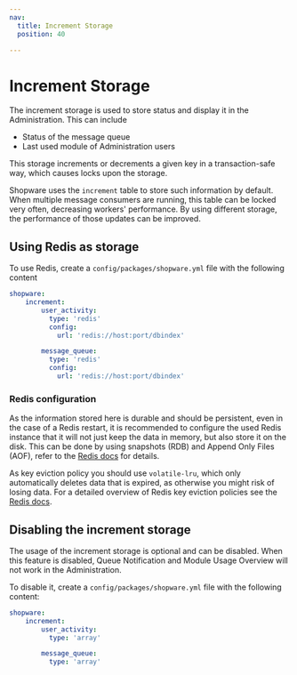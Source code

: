 ```yaml
---
nav:
  title: Increment Storage
  position: 40

---
```


# Increment Storage

The increment storage is used to store status and display it in the Administration. This can include

* Status of the message queue
* Last used module of Administration users

This storage increments or decrements a given key in a transaction-safe way, which causes locks upon the storage.

Shopware uses the `increment` table to store such information by default. When multiple message consumers are running, this table can be locked very often, decreasing workers' performance. By using different storage, the performance of those updates can be improved.

## Using Redis as storage

To use Redis, create a `config/packages/shopware.yml` file with the following content

```yaml
shopware:
    increment:
        user_activity:
          type: 'redis'
          config:
            url: 'redis://host:port/dbindex'

        message_queue:
          type: 'redis'
          config:
            url: 'redis://host:port/dbindex'
```

### Redis configuration

As the information stored here is durable and should be persistent, even in the case of a Redis restart, it is recommended to configure the used Redis instance that it will not just keep the data in memory, but also store it on the disk. This can be done by using snapshots (RDB) and Append Only Files (AOF), refer to the [Redis docs](https://redis.io/docs/latest/operate/oss_and_stack/management/persistence/) for details.

As key eviction policy you should use `volatile-lru`, which only automatically deletes data that is expired, as otherwise you might risk of losing data. For a detailed overview of Redis key eviction policies see the [Redis docs](https://redis.io/docs/latest/develop/reference/eviction/).

## Disabling the increment storage

The usage of the increment storage is optional and can be disabled. When this feature is disabled, Queue Notification and Module Usage Overview will not work in the Administration.

To disable it, create a `config/packages/shopware.yml` file with the following content:

```yaml
shopware:
    increment:
        user_activity:
          type: 'array'

        message_queue:
          type: 'array'
```
